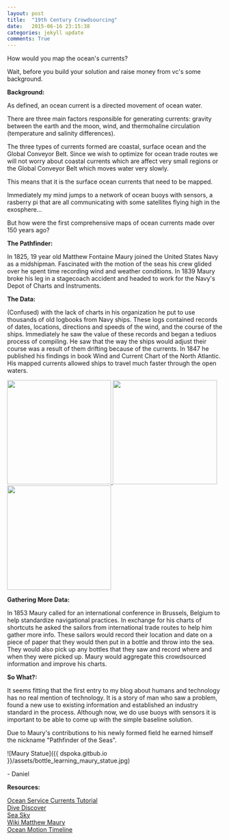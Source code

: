 ```yaml
---
layout: post
title:  "19th Century Crowdsourcing"
date:   2015-06-16 23:15:38
categories: jekyll update
comments: True
---
```


How would you map the ocean's currents?

Wait, before you build your solution and raise money from vc's some background.

**Background:**

As defined, an ocean current is a directed movement of ocean water. 

There are three main factors responsible for generating currents: gravity between the earth and the moon, wind, and thermohaline circulation (temperature and salinity differences).

The three types of currents formed are coastal, surface ocean and the Global Conveyor Belt. Since we wish to optimize for ocean trade routes we will not worry about coastal currents which are affect very small regions or the Global Conveyor Belt which moves water very slowly. 

This means that it is the surface ocean currents that need to be mapped.

Immediately my mind jumps to a network of ocean buoys with sensors, a rasberry pi that are all communicating with some satellites flying high in the exosphere...

But how were the first comprehensive maps of ocean currents made over 150 years ago?

**The Pathfinder:**

In 1825, 19 year old Matthew Fontaine Maury joined the United States Navy as a midshipman. Fascinated with the motion of the seas his crew glided over he spent time recording wind and weather conditions. In 1839 Maury broke his leg in a stagecoach accident and headed to work for the Navy's Depot of Charts and Instruments. 

**The Data:**

(Confused) with the lack of charts in his organization he put to use thousands of old logbooks from Navy ships. These logs contained records of dates, locations, directions and speeds of the wind, and the course of the ships. Immediately he saw the value of these records and began a tediuos process of compiling. He saw that the way the ships would adjust their course was a result of them drifting because of the currents. In 1847 he published his findings in book Wind and Current Chart of the North Atlantic. His mapped currents allowed ships to travel much faster through the open waters.

<a href="http://www.dspoka.github.i/assets/bottle_learning_maury_map1.jpg">
	<img src="../../../../../assets/bottle_learning_maury_map1.jpg" style="width: 243.333px;"/>
</a>
<a href="http://www.dspoka.github.i/assets/bottle_learning_maury_map2.jpg">
	<img src="../../../../../assets/bottle_learning_maury_map2.jpg" style="width: 243.333px;"/>
</a>
<a href="http://www.dspoka.github.i/assets/bottle_learning_maury_map3.jpg">
	<img src="../../../../../assets/bottle_learning_maury_map3.jpg" style="width: 243.333px;"/>
</a>

**Gathering More Data:**

In 1853 Maury called for an international conference in Brussels, Belgium to help standardize navigational practices. In exchange for his charts of shortcuts he asked the sailors from international trade routes to help him gather more info. These sailors would record their location and date on a piece of paper that they would then put in a bottle and throw into the sea. They would also pick up any bottles that they saw and record where and when they were picked up. Maury would aggregate this crowdsourced information and improve his charts. 

**So What?:**

It seems fitting that the first entry to my blog about humans and technology has no real mention of technology. It is a story of man who saw a problem, found a new use to existing information and established an industry standard in the process. Although now, we do use buoys with sensors it is important to be able to come up with the simple baseline solution.

Due to Maury's contributions to his newly formed field he earned himself the nickname "Pathfinder of the Seas". 




![Maury Statue]({{ dspoka.gitbub.io }}/assets/bottle_learning_maury_statue.jpg)

\- Daniel

**Resources:**

<a href="http://oceanservice.noaa.gov/education/tutorial_currents/welcome.html"> Ocean Service Currents Tutorial</a>
<br>
<a href="http://www.divediscover.whoi.edu/history-ocean/maury.html"> Dive Discover</a>
<br>
<a href="http://www.seasky.org/ocean-exploration/ocean-explorers-matthew-maury.html"> Sea Sky </a>
<br>
<a href="https://en.wikipedia.org/wiki/Matthew_Fontaine_Maury">Wiki Matthew Maury</a>
<br>
<a href="http://oceanmotion.org/html/background/timeline1800.html"> Ocean Motion Timeline</a>

